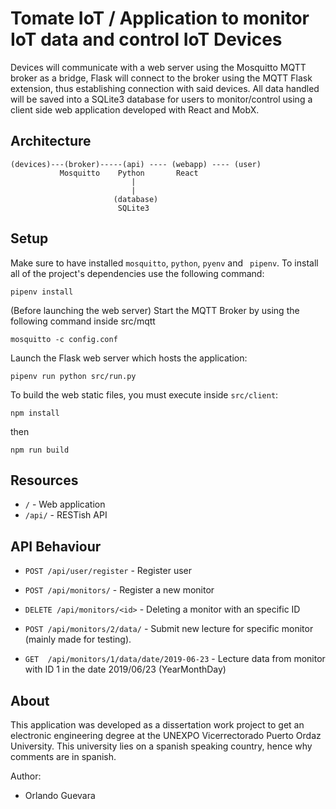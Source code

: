 # Tomate IoT / Application to monitor IoT data and control IoT Devices

Devices will communicate with a web server using the Mosquitto MQTT broker as a bridge, Flask will connect to the broker using the MQTT Flask extension, thus establishing connection with said devices. All data handled will be saved into a SQLite3 database for users to monitor/control using a client side web application developed with React and MobX.

## Architecture
```
(devices)---(broker)-----(api) ---- (webapp) ---- (user)
           Mosquitto    Python       React
                           |
                           |
                       (database)
                        SQLite3
```

## Setup

Make sure to have installed `mosquitto`, `python`, `pyenv` and ` pipenv`. To install all of the project's dependencies use the following command:
```
pipenv install
```
(Before launching the web server) Start the MQTT Broker by using the following command inside src/mqtt
```
mosquitto -c config.conf
```

Launch the Flask web server which hosts the application:
```
pipenv run python src/run.py
```

To build the web static files, you must execute inside `src/client`:
```
npm install
```
then
```
npm run build
```

## Resources

- `/` - Web application 
- `/api/` - RESTish API


## API Behaviour

- `POST /api/user/register` - Register user

- `POST /api/monitors/` - Register a new monitor
- `DELETE /api/monitors/<id>` - Deleting a monitor with an specific ID

- `POST /api/monitors/2/data/` - Submit new lecture for specific monitor (mainly made for testing). 
- `GET  /api/monitors/1/data/date/2019-06-23` - Lecture data from monitor with ID 1 in the date 2019/06/23 (YearMonthDay)

## About

This application was developed as a dissertation work project to get an electronic engineering degree at the UNEXPO Vicerrectorado Puerto Ordaz University. This university lies on a spanish speaking country, hence why comments are in spanish.

Author:
- Orlando Guevara
